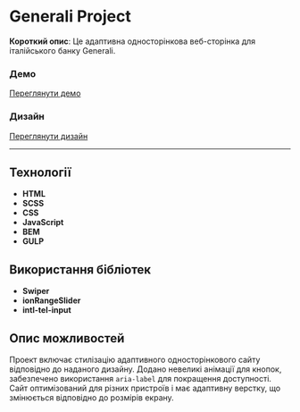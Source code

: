 # Generali Project

**Короткий опис**: Це адаптивна односторінкова веб-сторінка для італійського банку Generali.

### Демо
[Переглянути демо](https://julwer1k.github.io/traffic-devils__test-task/)

### Дизайн
[Переглянути дизайн](https://www.figma.com/design/M56AjToDTgoYn36M913oej)

<hr />

## Технології
- **HTML**
- **SCSS**
- **CSS**
- **JavaScript**
- **BEM**
- **GULP**

## Використання бібліотек
- **Swiper**
- **ionRangeSlider**
- **intl-tel-input**

## Опис можливостей
Проект включає стилізацію адаптивного односторінкового сайту відповідно до наданого дизайну. Додано невеликі анімації для кнопок, забезпечено використання `aria-label` для покращення доступності. Сайт оптимізований для різних пристроїв і має адаптивну верстку, що змінюється відповідно до розмірів екрану.

